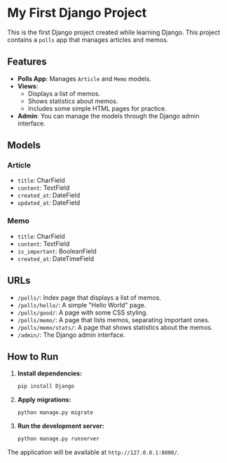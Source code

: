 # My First Django Project

This is the first Django project created while learning Django.
This project contains a `polls` app that manages articles and memos.

## Features

- **Polls App**: Manages `Article` and `Memo` models.
- **Views**:
    - Displays a list of memos.
    - Shows statistics about memos.
    - Includes some simple HTML pages for practice.
- **Admin**: You can manage the models through the Django admin interface.

## Models

### Article
- `title`: CharField
- `content`: TextField
- `created_at`: DateField
- `updated_at`: DateField

### Memo
- `title`: CharField
- `content`: TextField
- `is_important`: BooleanField
- `created_at`: DateTimeField

## URLs

- `/polls/`: Index page that displays a list of memos.
- `/polls/hello/`: A simple "Hello World" page.
- `/polls/good/`: A page with some CSS styling.
- `/polls/memo/`: A page that lists memos, separating important ones.
- `/polls/memo/stats/`: A page that shows statistics about the memos.
- `/admin/`: The Django admin interface.

## How to Run

1.  **Install dependencies:**
    ```bash
    pip install Django
    ```

2.  **Apply migrations:**
    ```bash
    python manage.py migrate
    ```

3.  **Run the development server:**
    ```bash
    python manage.py runserver
    ```

The application will be available at `http://127.0.0.1:8000/`.
